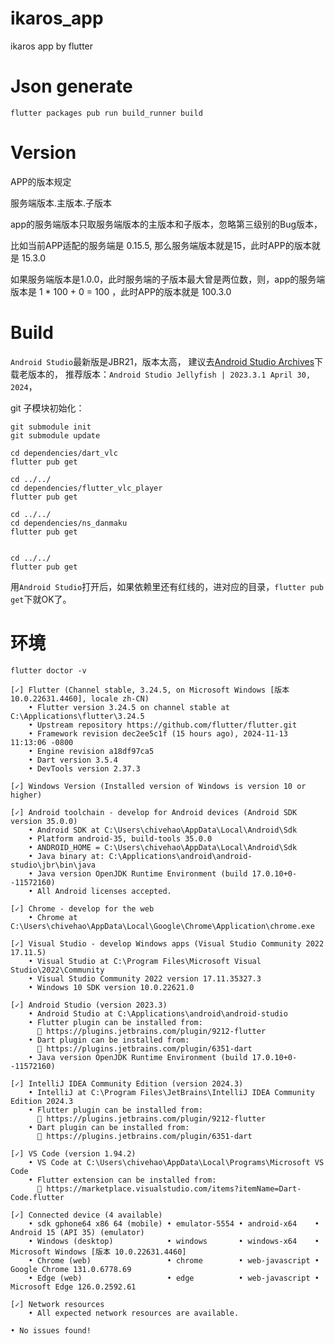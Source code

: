 # ikaros_app

ikaros app by flutter


# Json generate

```
flutter packages pub run build_runner build
```

# Version
APP的版本规定

服务端版本.主版本.子版本

app的服务端版本只取服务端版本的主版本和子版本，忽略第三级别的Bug版本，

比如当前APP适配的服务端是 0.15.5, 那么服务端版本就是15，此时APP的版本就是 15.3.0

如果服务端版本是1.0.0，此时服务端的子版本最大曾是两位数，则，app的服务端版本是 1 * 100 + 0 = 100
，此时APP的版本就是 100.3.0

# Build

`Android Studio`最新版是JBR21，版本太高，
建议去[Android Studio Archives](https://developer.android.google.cn/studio/archive)下载老版本的，
推荐版本：`Android Studio Jellyfish | 2023.3.1 April 30, 2024`，

git 子模块初始化：
```
git submodule init
git submodule update

cd dependencies/dart_vlc
flutter pub get

cd ../../
cd dependencies/flutter_vlc_player
flutter pub get

cd ../../
cd dependencies/ns_danmaku
flutter pub get


cd ../../
flutter pub get
```
用`Android Studio`打开后，如果依赖里还有红线的，进对应的目录，`flutter pub get`下就OK了。


# 环境

```text
flutter doctor -v
```

```text
[✓] Flutter (Channel stable, 3.24.5, on Microsoft Windows [版本 10.0.22631.4460], locale zh-CN)
    • Flutter version 3.24.5 on channel stable at C:\Applications\flutter\3.24.5
    • Upstream repository https://github.com/flutter/flutter.git
    • Framework revision dec2ee5c1f (15 hours ago), 2024-11-13 11:13:06 -0800
    • Engine revision a18df97ca5
    • Dart version 3.5.4
    • DevTools version 2.37.3

[✓] Windows Version (Installed version of Windows is version 10 or higher)

[✓] Android toolchain - develop for Android devices (Android SDK version 35.0.0)
    • Android SDK at C:\Users\chivehao\AppData\Local\Android\Sdk
    • Platform android-35, build-tools 35.0.0
    • ANDROID_HOME = C:\Users\chivehao\AppData\Local\Android\Sdk
    • Java binary at: C:\Applications\android\android-studio\jbr\bin\java
    • Java version OpenJDK Runtime Environment (build 17.0.10+0--11572160)
    • All Android licenses accepted.

[✓] Chrome - develop for the web
    • Chrome at C:\Users\chivehao\AppData\Local\Google\Chrome\Application\chrome.exe

[✓] Visual Studio - develop Windows apps (Visual Studio Community 2022 17.11.5)
    • Visual Studio at C:\Program Files\Microsoft Visual Studio\2022\Community
    • Visual Studio Community 2022 version 17.11.35327.3
    • Windows 10 SDK version 10.0.22621.0

[✓] Android Studio (version 2023.3)
    • Android Studio at C:\Applications\android\android-studio
    • Flutter plugin can be installed from:
      🔨 https://plugins.jetbrains.com/plugin/9212-flutter
    • Dart plugin can be installed from:
      🔨 https://plugins.jetbrains.com/plugin/6351-dart
    • Java version OpenJDK Runtime Environment (build 17.0.10+0--11572160)

[✓] IntelliJ IDEA Community Edition (version 2024.3)
    • IntelliJ at C:\Program Files\JetBrains\IntelliJ IDEA Community Edition 2024.3
    • Flutter plugin can be installed from:
      🔨 https://plugins.jetbrains.com/plugin/9212-flutter
    • Dart plugin can be installed from:
      🔨 https://plugins.jetbrains.com/plugin/6351-dart

[✓] VS Code (version 1.94.2)
    • VS Code at C:\Users\chivehao\AppData\Local\Programs\Microsoft VS Code
    • Flutter extension can be installed from:
      🔨 https://marketplace.visualstudio.com/items?itemName=Dart-Code.flutter

[✓] Connected device (4 available)
    • sdk gphone64 x86 64 (mobile) • emulator-5554 • android-x64    • Android 15 (API 35) (emulator)
    • Windows (desktop)            • windows       • windows-x64    • Microsoft Windows [版本 10.0.22631.4460]
    • Chrome (web)                 • chrome        • web-javascript • Google Chrome 131.0.6778.69
    • Edge (web)                   • edge          • web-javascript • Microsoft Edge 126.0.2592.61

[✓] Network resources
    • All expected network resources are available.

• No issues found!
```